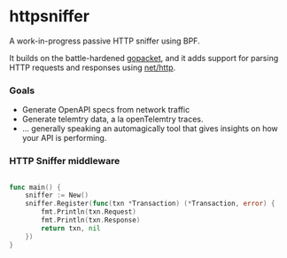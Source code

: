 # httpsniffer
A work-in-progress passive HTTP sniffer using BPF.

It builds on the battle-hardened [gopacket](https://github.com/google/gopacket/blob/master/examples/httpassembly/main.go), and it adds support for parsing HTTP requests and responses using [net/http](https://pkg.go.dev/net/http).

### Goals
- Generate OpenAPI specs from network traffic
- Generate telemtry data, a la openTelemtry traces.
- ... generally speaking an automagically tool that gives insights on how your API is performing.



### HTTP Sniffer middleware
```go

func main() {
    sniffer := New()
    sniffer.Register(func(txn *Transaction) (*Transaction, error) {
        fmt.Println(txn.Request)
        fmt.Println(txn.Response)
        return txn, nil
    })
}

```